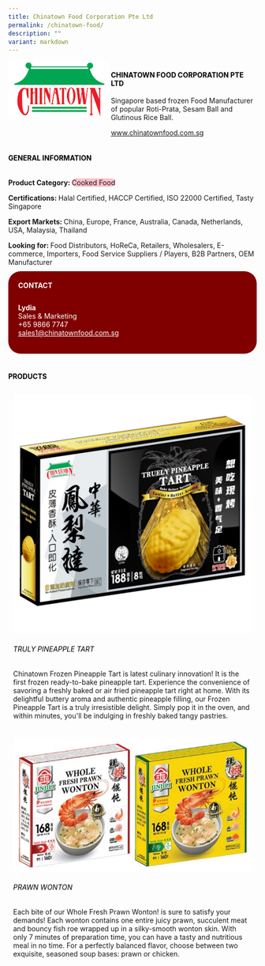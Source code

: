 ```yaml
---
title: Chinatown Food Corporation Pte Ltd
permalink: /chinatown-food/
description: ""
variant: markdown
---
```

<div class="flex-paragraph">
	<div style="display: flex; flex-wrap: wrap;" class="flex-container">
		<div style="flex: 1 1 40%; display: block;" class="card sgds">
			<img src="/images/Chinatown%20Food/chinatown_food_logo.png">
		</div>
		<div style="flex: 1 1 58%; display: block; margin-left: 3px" class="card-sgds">
			<h4 style="text-transform: uppercase; color: black;"><b>Chinatown Food Corporation Pte Ltd</b></h4>
			<p>Singapore based frozen Food Manufacturer of popular Roti-Prata, Sesam Ball and Glutinous Rice Ball.</p>
			<p><a target="_blank" href="https://www.chinatownfood.com.sg">www.chinatownfood.com.sg</a></p>
		</div>
	</div>
</div>

<h4 style="text-transform: uppercase; color: black;">
	<b>General Information</b>
</h4>
<div style="display: flex; flex-wrap: wrap;" class="flex-container">
	<div style="flex: 1 1 65%; display: block; align-self: stretch" class="card sgds">
		<div class="flex-paragraph">
			<p>
				<b>Product Category: </b>
				<span style="background-color: pink; border-radius: 10px;">Cooked Food</span>
			</p>
			<p>
				<b>Certifications: </b>Halal Certified, HACCP Certified, ISO 22000 Certified, Tasty Singapore
			</p>
			<p>
				<b>Export Markets: </b>China, Europe, France, Australia, Canada, Netherlands, USA, Malaysia, Thailand
			</p>
			<p style="margin-bottom: 10px;">
				<b>Looking for: </b>Food Distributors, HoReCa, Retailers, Wholesalers, E-commerce, Importers, Food Service Suppliers / Players, B2B Partners, OEM Manufacturer
			</p>
		</div>
	</div>
	<div style="flex: 1 1 35%; padding: 10px; display: block; background-color: maroon; border-radius: 25px; align-self: center;" class="card sgds">
		<h4 style="color: white; margin-top: 10px; margin-left: 10px;">CONTACT</h4>
		<div class="flex-paragraph">
			<p style="padding: 10px; color: white;">
				<b>Lydia</b>
				<br>Sales &amp; Marketing<br>+65 9866 7747<br>
				<a style="color: white;" href="mailto:sales1@chinatownfood.com.sg">sales1@chinatownfood.com.sg</a>
			</p>
		</div>
	</div>
</div>
<br>
<h4 style="text-transform: uppercase; color: black;">
	<b>Products</b>
</h4>
<div style="display: flex; flex-wrap: wrap;">
	<div style="flex: 1 1 47%; margin: 10px; display: block;" class="card sgds">
		<div style="display: block;" class="flex-image">
			<img src="/images/Chinatown%20Food/chinatown_food_product_01.jpg">
		</div>
		<div class="flex-paragraph">
			<h6 style="text-transform: uppercase; color: black;">Truly Pineapple Tart</h6>
			<p>Chinatown Frozen Pineapple Tart is latest culinary innovation! It is the first frozen ready-to-bake pineapple tart. Experience the convenience of savoring a freshly baked or air fried pineapple tart right at home. With its delightful buttery aroma and authentic pineapple filling, our Frozen Pineapple Tart is a truly irresistible delight. Simply pop it in the oven, and within minutes, you'll be indulging in freshly baked tangy pastries.</p>
		</div>
	</div>
	<div style="flex: 1 1 47%; margin: 10px; display: block;" class="card sgds">
		<div style="display: block;" class="flex-image">
			<img src="/images/Chinatown%20Food/chinatown_food_product_02.jpg">
		</div>
		<div class="flex-paragraph">
			<h6 style="text-transform: uppercase; color: black;">Prawn Wonton</h6>
			<p>Each bite of our Whole Fresh Prawn Wonton! is sure to satisfy your demands! Each wonton contains one entire juicy prawn, succulent meat and bouncy fish roe wrapped up in a silky-smooth wonton skin. With only 7 minutes of preparation time, you can have a tasty and nutritious meal in no time. For a perfectly balanced flavor, choose between two exquisite, seasoned soup bases: prawn or chicken.</p>
		</div>
	</div>
</div>